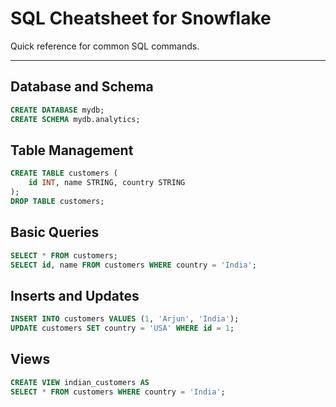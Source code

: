 # SQL Cheatsheet for Snowflake

Quick reference for common SQL commands.

---

## Database and Schema
```sql
CREATE DATABASE mydb;
CREATE SCHEMA mydb.analytics;
```

## Table Management
```sql
CREATE TABLE customers (
    id INT, name STRING, country STRING
);
DROP TABLE customers;
```

## Basic Queries
```sql
SELECT * FROM customers;
SELECT id, name FROM customers WHERE country = 'India';
```

## Inserts and Updates
```sql
INSERT INTO customers VALUES (1, 'Arjun', 'India');
UPDATE customers SET country = 'USA' WHERE id = 1;
```

## Views
```sql
CREATE VIEW indian_customers AS
SELECT * FROM customers WHERE country = 'India';
```
